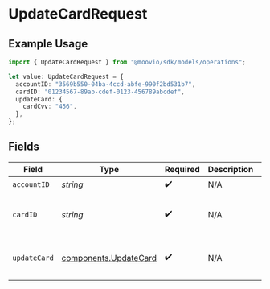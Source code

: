 # UpdateCardRequest

## Example Usage

```typescript
import { UpdateCardRequest } from "@moovio/sdk/models/operations";

let value: UpdateCardRequest = {
  accountID: "3569b550-04ba-4ccd-abfe-990f2bd531b7",
  cardID: "01234567-89ab-cdef-0123-456789abcdef",
  updateCard: {
    cardCvv: "456",
  },
};
```

## Fields

| Field                                                          | Type                                                           | Required                                                       | Description                                                    | Example                                                        |
| -------------------------------------------------------------- | -------------------------------------------------------------- | -------------------------------------------------------------- | -------------------------------------------------------------- | -------------------------------------------------------------- |
| `accountID`                                                    | *string*                                                       | :heavy_check_mark:                                             | N/A                                                            |                                                                |
| `cardID`                                                       | *string*                                                       | :heavy_check_mark:                                             | N/A                                                            | 01234567-89ab-cdef-0123-456789abcdef                           |
| `updateCard`                                                   | [components.UpdateCard](../../models/components/updatecard.md) | :heavy_check_mark:                                             | N/A                                                            | {<br/>"cardCvv": "456"<br/>}                                   |